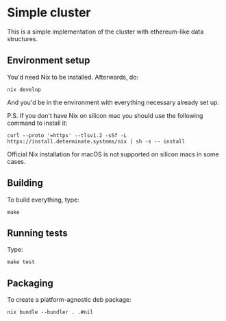 # Simple cluster

This is a simple implementation of the cluster with ethereum-like data structures.


## Environment setup

You'd need Nix to be installed.
Afterwards, do:

```
nix develop
```

And you'd be in the environment with everything necessary already set up.

P.S. If you don't have Nix on silicon mac you should use the following command to install it:

```
curl --proto '=https' --tlsv1.2 -sSf -L https://install.determinate.systems/nix | sh -s -- install
```

Official Nix installation for macOS is not supported on silicon macs in some cases.

## Building

To build everything, type:

```
make
```

## Running tests

Type:

```
make test
```


## Packaging

To create a platform-agnostic deb package:

```
nix bundle --bundler . .#nil
```
